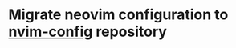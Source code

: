 # Migrate neovim configuration to [nvim-config](https://github.com/ddat-tebayo/nvim-config.git) repository